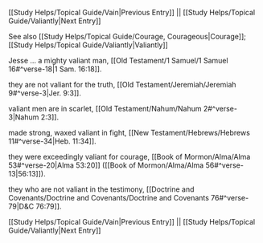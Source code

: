 [[Study Helps/Topical Guide/Vain|Previous Entry]]  ||  [[Study Helps/Topical Guide/Valiantly|Next Entry]]

 See also [[Study Helps/Topical Guide/Courage, Courageous|Courage]]; [[Study Helps/Topical Guide/Valiantly|Valiantly]]

 Jesse ... a mighty valiant man, [[Old Testament/1 Samuel/1 Samuel 16#^verse-18|1 Sam. 16:18]].

 they are not valiant for the truth, [[Old Testament/Jeremiah/Jeremiah 9#^verse-3|Jer. 9:3]].

 valiant men are in scarlet, [[Old Testament/Nahum/Nahum 2#^verse-3|Nahum 2:3]].

 made strong, waxed valiant in fight, [[New Testament/Hebrews/Hebrews 11#^verse-34|Heb. 11:34]].

 they were exceedingly valiant for courage, [[Book of Mormon/Alma/Alma 53#^verse-20|Alma 53:20]] ([[Book of Mormon/Alma/Alma 56#^verse-13|56:13]]).

 they who are not valiant in the testimony, [[Doctrine and Covenants/Doctrine and Covenants/Doctrine and Covenants 76#^verse-79|D&C 76:79]].

[[Study Helps/Topical Guide/Vain|Previous Entry]]  ||  [[Study Helps/Topical Guide/Valiantly|Next Entry]]